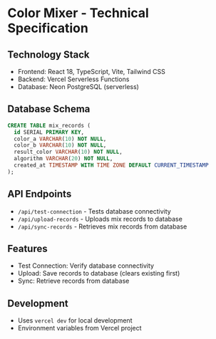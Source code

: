 # Color Mixer - Technical Specification

## Technology Stack
- Frontend: React 18, TypeScript, Vite, Tailwind CSS
- Backend: Vercel Serverless Functions
- Database: Neon PostgreSQL (serverless)

## Database Schema
```sql
CREATE TABLE mix_records (
  id SERIAL PRIMARY KEY,
  color_a VARCHAR(10) NOT NULL,
  color_b VARCHAR(10) NOT NULL,
  result_color VARCHAR(10) NOT NULL,
  algorithm VARCHAR(20) NOT NULL,
  created_at TIMESTAMP WITH TIME ZONE DEFAULT CURRENT_TIMESTAMP
);
```

## API Endpoints
- `/api/test-connection` - Tests database connectivity
- `/api/upload-records` - Uploads mix records to database
- `/api/sync-records` - Retrieves mix records from database

## Features
- Test Connection: Verify database connectivity
- Upload: Save records to database (clears existing first)
- Sync: Retrieve records from database

## Development
- Uses `vercel dev` for local development
- Environment variables from Vercel project
